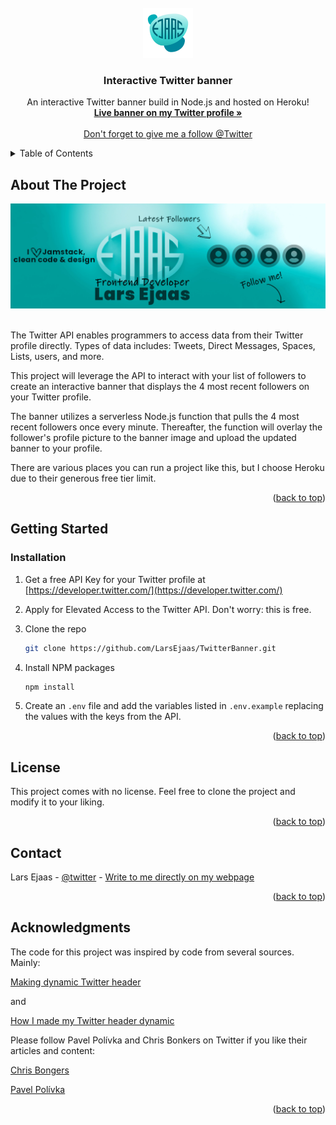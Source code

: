 <div id="top"></div>

<!-- PROJECT LOGO -->
<br />
<div align="center">
  <a href="https://larsEjaas.com/en/">
    <img src="logo.png" alt="Ejaas Logo" width="80" height="80">
  </a>

  <h3 align="center">Interactive Twitter banner</h3>

  <p align="center">
    An interactive Twitter banner build in Node.js and hosted on Heroku!
    <br />
    <a href="https://twitter.com/LarsEjaas"><strong>Live banner on my Twitter profile »</strong></a>
    <br />
    <br />
    <a href="https://twitter.com/LarsEjaas?ref_src=twsrc%5Etfw" class="twitter-follow-button" data-show-count="false">Don't forget to give me a follow @Twitter</a>
  </p>
</div>

<!-- TABLE OF CONTENTS -->
<details>
  <summary>Table of Contents</summary>
  <ol>
    <li>
      <a href="#about-the-project">About The Project</a>
    </li>
    <li>
      <a href="#getting-started">Getting Started</a>
      <ul>
        <li><a href="#installation">Installation</a></li>
      </ul>
    </li>
    <li><a href="#license">License</a></li>
    <li><a href="#contact">Contact</a></li>
    <li><a href="#acknowledgments">Acknowledgments</a></li>
  </ol>
</details>

<!-- ABOUT THE PROJECT -->

## About The Project

[![Product Name Screen Shot][product-screenshot]](1500x500.jpg)
<br />
<br />

The Twitter API enables programmers to access data from their Twitter profile directly. Types of data includes: Tweets, Direct Messages, Spaces, Lists, users, and more.

This project will leverage the API to interact with your list of followers to create an interactive banner that displays the 4 most recent followers on your Twitter profile.

The banner utilizes a serverless Node.js function that pulls the 4 most recent followers once every minute. Thereafter, the function will overlay the follower's profile picture to the banner image and upload the updated banner to your profile.

There are various places you can run a project like this, but I choose Heroku due to their generous free tier limit.

<p align="right">(<a href="#top">back to top</a>)</p>

<!-- GETTING STARTED -->

## Getting Started

### Installation

1. Get a free API Key for your Twitter profile at [https://developer.twitter.com/](https://developer.twitter.com/)

2. Apply for Elevated Access to the Twitter API. Don't worry: this is free.

3. Clone the repo
   ```sh
   git clone https://github.com/LarsEjaas/TwitterBanner.git
   ```
4. Install NPM packages
   ```sh
   npm install
   ```
5. Create an `.env` file and add the variables listed in `.env.example` replacing the values with the keys from the API.

<p align="right">(<a href="#top">back to top</a>)</p>

<!-- LICENSE -->

## License

This project comes with no license. Feel free to clone the project and modify it to your liking.

<p align="right">(<a href="#top">back to top</a>)</p>

<!-- CONTACT -->

## Contact

Lars Ejaas - [@twitter](https://twitter.com/larsEjaas) - [Write to me directly on my webpage](https://larsEjaas.com/en/)

<p align="right">(<a href="#top">back to top</a>)</p>

<!-- ACKNOWLEDGMENTS -->

## Acknowledgments

The code for this project was inspired by code from several sources. Mainly:

[Making dynamic Twitter header](https://ppolivka.com/posts/dynamic-twitter-header)

and

[How I made my Twitter header dynamic](https://daily-dev-tips.com/posts/how-i-made-my-twitter-header-dynamic/)

Please follow Pavel Polívka and Chris Bonkers on Twitter if you like their articles and content:

[Chris Bongers](https://twitter.com/DailyDevTips1)

[Pavel Polívka](https://twitter.com/pavel_polivka)

<p align="right">(<a href="#top">back to top</a>)</p>

<!-- LINKS FOR IMAGES -->

[product-screenshot]: 1500x500.jpg
